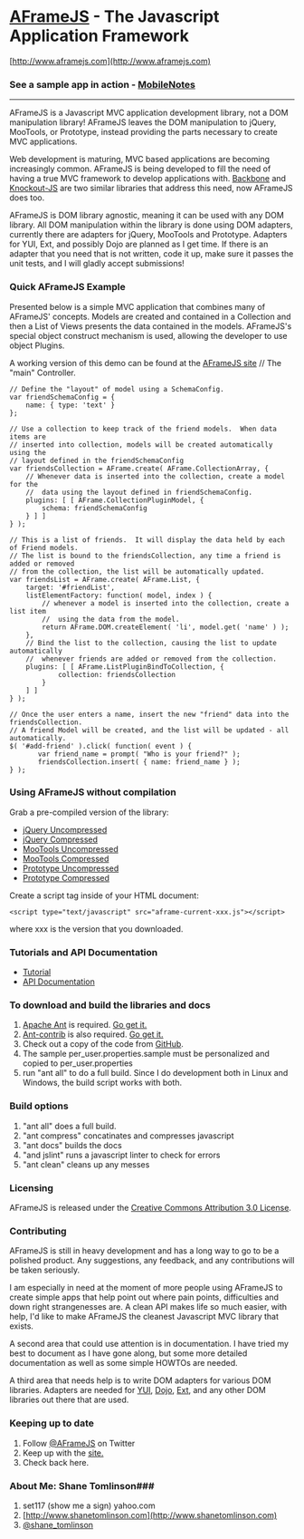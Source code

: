 [AFrameJS](http://www.aframejs.com) - The Javascript Application Framework
================================================

[http://www.aframejs.com](http://www.aframejs.com)

### See a sample app in action - [MobileNotes](https://github.com/stomlinson/MobileNotes) ###


-----------------------
AFrameJS is a Javascript MVC application development library, not a DOM manipulation library!  AFrameJS leaves the DOM manipulation to jQuery, MooTools, or Prototype, instead providing the parts necessary to create MVC applications.

Web development is maturing, MVC based applications are becoming increasingly common.  AFrameJS is being developed to fill the need of having a true MVC framework to develop applications with.  [Backbone](http://documentcloud.github.com/backbone/) and [Knockout-JS](http://knockoutjs.com/) are two similar libraries that address this need, now AFrameJS does too.

AFrameJS is DOM library agnostic, meaning it can be used with any DOM library.  All DOM manipulation within the library is done using DOM adapters, currently there are adapters for jQuery, MooTools and Prototype. Adapters for YUI, Ext, and possibly Dojo are planned as I get time. If there is an adapter that you need that is not written, code it up, make sure it passes the unit tests, and I will gladly accept submissions!

### Quick AFrameJS Example ###
Presented below is a simple MVC application that combines many of AFrameJS' concepts.  Models are created and contained in a Collection and then a List of Views presents the data contained in the models.  AFrameJS's special object construct mechanism is used, allowing the developer to use object Plugins.

A working version of this demo can be found at the [AFrameJS site](http://www.aframejs.com/)
    // The "main" Controller.
                
    // Define the "layout" of model using a SchemaConfig.
    var friendSchemaConfig = {
        name: { type: 'text' }
    };

    // Use a collection to keep track of the friend models.  When data items are
    // inserted into collection, models will be created automatically using the
    // layout defined in the friendSchemaConfig
    var friendsCollection = AFrame.create( AFrame.CollectionArray, {
        // Whenever data is inserted into the collection, create a model for the
        //  data using the layout defined in friendSchemaConfig.
        plugins: [ [ AFrame.CollectionPluginModel, {
            schema: friendSchemaConfig
        } ] ]
    } );

    // This is a list of friends.  It will display the data held by each of Friend models.
    // The list is bound to the friendsCollection, any time a friend is added or removed 
    // from the collection, the list will be automatically updated.
    var friendsList = AFrame.create( AFrame.List, {
        target: '#friendList',
        listElementFactory: function( model, index ) {
            // whenever a model is inserted into the collection, create a list item
            //  using the data from the model.
            return AFrame.DOM.createElement( 'li', model.get( 'name' ) );
        },
        // Bind the list to the collection, causing the list to update automatically
        //  whenever friends are added or removed from the collection.
        plugins: [ [ AFrame.ListPluginBindToCollection, {
                collection: friendsCollection
            }
        ] ]
    } );

    // Once the user enters a name, insert the new "friend" data into the friendsCollection.
    // A friend Model will be created, and the list will be updated - all automatically.
    $( '#add-friend' ).click( function( event ) {
           var friend_name = prompt( "Who is your friend?" );
           friendsCollection.insert( { name: friend_name } );
    } );            

### Using AFrameJS without compilation ###

Grab a pre-compiled version of the library:

* [jQuery Uncompressed](https://github.com/stomlinson/AFrame-JS/raw/master/dist/aframe-current-jquery.js)
* [jQuery Compressed](https://github.com/stomlinson/AFrame-JS/raw/master/dist/aframe-current-jquery.min.js)
* [MooTools Uncompressed](https://github.com/stomlinson/AFrame-JS/raw/master/dist/aframe-current-mootools.js)
* [MooTools Compressed](https://github.com/stomlinson/AFrame-JS/raw/master/dist/aframe-current-mootools.min.js)
* [Prototype Uncompressed](https://github.com/stomlinson/AFrame-JS/raw/master/dist/aframe-current-prototype.js)
* [Prototype Compressed](https://github.com/stomlinson/AFrame-JS/raw/master/dist/aframe-current-prototype.min.js)


Create a script tag inside of your HTML document:

    <script type="text/javascript" src="aframe-current-xxx.js"></script>

where xxx is the version that you downloaded.

### Tutorials and API Documentation ###
* [Tutorial](http://www.aframejs.com/tutorial.html)
* [API Documentation](http://www.aframejs.com/docs/index.html)

### To download and build the libraries and docs ###

1. [Apache Ant](http://ant.apache.org/) is required.  [Go get it.](http://ant.apache.org/)
2. [Ant-contrib](http://ant-contrib.sourceforge.net/) is also required.  [Go get it.](http://ant-contrib.sourceforge.net/)
3. Check out a copy of the code from [GitHub](https://github.com/stomlinson/AFrame-JS).
4. The sample per_user.properties.sample must be personalized and copied to per_user.properties
5. run "ant all" to do a full build. Since I do development both in Linux and Windows, the build script works with both.

### Build options ###
1. "ant all" does a full build.
2. "ant compress" concatinates and compresses javascript
3. "ant docs" builds the docs
4. "and jslint" runs a javascript linter to check for errors
5. "ant clean" cleans up any messes


### Licensing ###
AFrameJS is released under the [Creative Commons Attribution 3.0 License](http://creativecommons.org/licenses/by/3.0/).

### Contributing ###
AFrameJS is still in heavy development and has a long way to go to be a polished product.  Any suggestions, any feedback, and any
contributions will be taken seriously.  

I am especially in need at the moment of more people using AFrameJS to create simple apps
that help point out where pain points, difficulties and down right strangenesses are.  A clean API makes life so much easier, with
help, I'd like to make AFrameJS the cleanest Javascript MVC library that exists.

A second area that could use attention is in documentation.  I have tried my best to document as I have gone along, but some more 
detailed documentation as well as some simple HOWTOs are needed.

A third area that needs help is to write DOM adapters for various DOM libraries.  Adapters are needed for [YUI](http://developer.yahoo.com/yui/), 
[Dojo](http://dojotoolkit.org/), [Ext](http://www.sencha.com/products/js/), and any other DOM libraries out there that are used.

### Keeping up to date ###
1. Follow [@AFrameJS](http://twitter.com/#!/AFrameJS) on Twitter
2. Keep up with the [site.](http://www.aframejs.com)
3. Check back here.

### About Me: Shane Tomlinson###
1. set117 (show me a sign) yahoo.com
2. [http://www.shanetomlinson.com](http://www.shanetomlinson.com)
3. [@shane_tomlinson](http://twitter.com/#!/shane_tomlinson)
